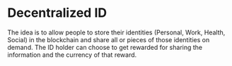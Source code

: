 # Decentralized ID
The idea is to allow people to store their identities (Personal, Work, Health, Social) in the blockchain and share all or pieces of those identities on demand. The ID holder can choose to get rewarded for sharing the information and the currency of that reward.